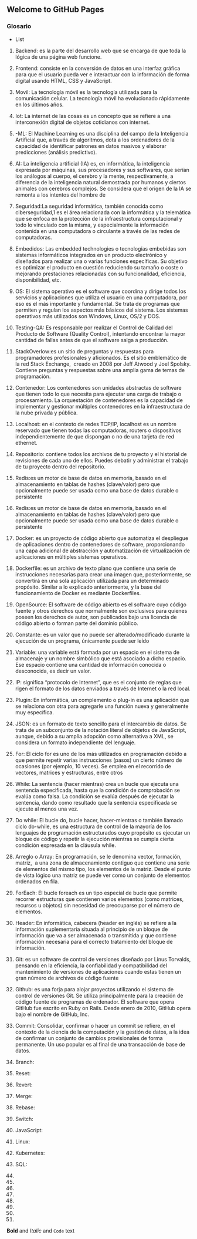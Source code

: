 ## Welcome to GitHub Pages

### Glosario
- List

1. Backend: es la parte del desarrollo web que se encarga de que toda la lógica de una página web funcione.
2. Frontend: consiste en la conversión de datos en una interfaz gráfica para que el usuario pueda ver e interactuar con la información de forma digital usando HTML, CSS y JavaScript.
3. Movil: La tecnología móvil es la tecnología utilizada para la comunicación celular. La tecnología móvil ha evolucionado rápidamente en los últimos años.
4. Iot: La internet de las cosas es un concepto que se refiere a una interconexión digital de objetos cotidianos con internet.​​ 
5. -ML: El Machine Learning es una disciplina del campo de la Inteligencia Artificial que, a través de algoritmos, dota a los ordenadores de la capacidad de identificar patrones en datos masivos y elaborar predicciones (análisis predictivo).
6. AI: La inteligencia artificial (IA) es, en informática, la inteligencia expresada por máquinas, sus procesadores y sus softwares, que serían los análogos al cuerpo, el cerebro y la mente, respectivamente, a diferencia de la inteligencia natural demostrada por humanos y ciertos animales con cerebros complejos. Se considera que el origen de la IA se remonta a los intentos del hombre de 
7. Seguridad:La seguridad informática, también conocida como ciberseguridad,1​ es el área relacionada con la informática y la telemática que se enfoca en la protección de la infraestructura computacional y todo lo vinculado con la misma, y especialmente la información contenida en una computadora o circulante a través de las redes de computadoras.
8. Embedidos: Las embedded technologies o tecnologías embebidas son sistemas informáticos integrados en un producto electrónico y diseñados para realizar una o varias funciones específicas. Su objetivo es optimizar el producto en cuestión reduciendo su tamaño o coste o mejorando prestaciones relacionadas con su funcionalidad, eficiencia, disponibilidad, etc.
9. OS: El sistema operativo es el software que coordina y dirige todos los servicios y aplicaciones que utiliza el usuario en una computadora, por eso es el más importante y fundamental. Se trata de programas que permiten y regulan los aspectos más básicos del sistema. Los sistemas operativos más utilizados son Windows, Linux, OS/2 y DOS.
10. Testing-QA: Es responsable por realizar el Control de Calidad del Producto de Software (Quality Control), intentando encontrar la mayor cantidad de fallas antes de que el software salga a producción.
11. StackOverlow:es un sitio de preguntas y respuestas para programadores profesionales y aficionados. Es el sitio emblemático de la red Stack Exchange, ​ creado en 2008 por Jeff Atwood y Joel Spolsky.​​ Contiene preguntas y respuestas sobre una amplia gama de temas de programación.
12. Contenedor: Los contenedores son unidades abstractas de software que tienen todo lo que necesita para ejecutar una carga de trabajo o procesamiento. La orquestación de contenedores es la capacidad de implementar y gestionar múltiples contenedores en la infraestructura de la nube privada y pública.
13. Localhost: en el contexto de redes TCP/IP, localhost es un nombre reservado que tienen todas las computadoras, routers o dispositivos independientemente de que dispongan o no de una tarjeta de red ethernet. 
14. Repositorio: contiene todos los archivos de tu proyecto y el historial de revisiones de cada uno de ellos. Puedes debatir y administrar el trabajo de tu proyecto dentro del repositorio.
15. Redis:es un motor de base de datos en memoria, basado en el almacenamiento en tablas de hashes (clave/valor) pero que opcionalmente puede ser usada como una base de datos durable o persistente
15. Redis:es un motor de base de datos en memoria, basado en el almacenamiento en tablas de hashes (clave/valor) pero que opcionalmente puede ser usada como una base de datos durable o persistente
16. Docker: es un proyecto de código abierto que automatiza el despliegue de aplicaciones dentro de contenedores de software, proporcionando una capa adicional de abstracción y automatización de virtualización de aplicaciones en múltiples sistemas operativos.​ 
17. Dockerfile: es un archivo de texto plano que contiene una serie de instrucciones necesarias para crear una imagen que, posteriormente, se convertirá en una sola aplicación utilizada para un determinado propósito. Similar a lo explicado anteriormente, y la base del funcionamiento de Docker es mediante Dockerfiles.
18. OpenSource: El software de código abierto es el software cuyo código fuente y otros derechos que normalmente son exclusivos para quienes poseen los derechos de autor, son publicados bajo una licencia de código abierto o forman parte del dominio público.
19. Constante: es un valor que no puede ser alterado/modificado durante la ejecución de un programa, únicamente puede ser leído
20. Variable: una variable está formada por un espacio en el sistema de almacenaje y un nombre simbólico que está asociado a dicho espacio. Ese espacio contiene una cantidad de información conocida o desconocida, es decir un valor.
21. IP: significa “protocolo de Internet”, que es el conjunto de reglas que rigen el formato de los datos enviados a través de Internet o la red local.
22. Plugin: En informática, un complemento o plug-in es una aplicación que se relaciona con otra para agregarle una función nueva y generalmente muy específica.
23. JSON: es un formato de texto sencillo para el intercambio de datos. Se trata de un subconjunto de la notación literal de objetos de JavaScript, aunque, debido a su amplia adopción como alternativa a XML, se considera un formato independiente del lenguaje.
24. For: El ciclo for es uno de los más utilizados en programación debido a que permite repetir varias instrucciones (pasos) un cierto número de ocasiones (por ejemplo, 10 veces). Se emplea en el recorrido de vectores, matrices y estructuras, entre otros 
25. While: La sentencia (hacer mientras) crea un bucle que ejecuta una sentencia especificada, hasta que la condición de comprobación se evalúa como falsa. La condición se evalúa después de ejecutar la sentencia, dando como resultado que la sentencia especificada se ejecute al menos una vez.
26. Do while: El bucle do, bucle hacer, hacer-mientras o también llamado ciclo do-while, es una estructura de control de la mayoría de los lenguajes de programación estructurados cuyo propósito es ejecutar un bloque de código y repetir la ejecución mientras se cumpla cierta condición expresada en la cláusula while.
27. Arreglo o Array: En programación, se le denomina vector, formación, matriz, ​ a una zona de almacenamiento contiguo que contiene una serie de elementos del mismo tipo, los elementos de la matriz.​ Desde el punto de vista lógico una matriz se puede ver como un conjunto de elementos ordenados en fila.
28. ForEach: El bucle foreach es un tipo especial de bucle que permite recorrer estructuras que contienen varios elementos (como matrices, recursos u objetos) sin necesidad de preocuparse por el número de elementos.
29. Header: En informática, cabecera (header en inglés) se refiere a la información suplementaria situada al principio de un bloque de información que va a ser almacenada o transmitida y que contiene información necesaria para el correcto tratamiento del bloque de información. 
30. Git: es un software de control de versiones diseñado por Linus Torvalds, pensando en la eficiencia, la confiabilidad y compatibilidad del mantenimiento de versiones de aplicaciones cuando estas tienen un gran número de archivos de código fuente
31. Github: es una forja para alojar proyectos utilizando el sistema de control de versiones Git. Se utiliza principalmente para la creación de código fuente de programas de ordenador. El software que opera GitHub fue escrito en Ruby on Rails. Desde enero de 2010, GitHub opera bajo el nombre de GitHub, Inc.
32. Commit: Consolidar, confirmar​ o hacer un commit se refiere, en el contexto de la ciencia de la computación y la gestión de datos, a la idea de confirmar un conjunto de cambios provisionales de forma permanente. Un uso popular es al final de una transacción de base de datos.
33. Branch:
34. Reset:
35. Revert:
36. Merge:
37. Rebase:
38. Switch:
39. JavaScript:
40. Linux:
41. Kubernetes: 
42. SQL:

43. 
44. 
45. 
46. 
47. 
48. 
49. 
50. 



**Bold** and _Italic_ and `Code` text


